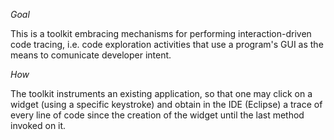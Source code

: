 *Goal*

This is a toolkit embracing mechanisms for performing interaction-driven code tracing, i.e. code exploration activities that use a program's GUI as the means to comunicate developer intent.

*How*

The toolkit instruments an existing application, so that one may click on a widget (using a specific keystroke) and obtain in the IDE (Eclipse) a trace of every line of code since the creation of the widget until the last method invoked on it. 
